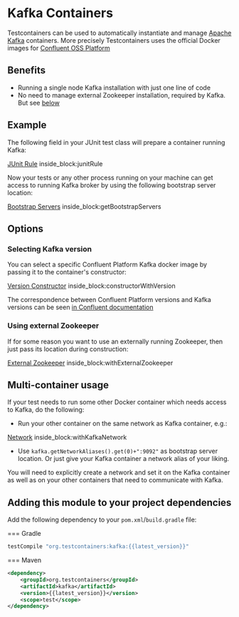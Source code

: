 # Kafka Containers

Testcontainers can be used to automatically instantiate and manage [Apache Kafka](https://kafka.apache.org) containers.
More precisely Testcontainers uses the official Docker images for [Confluent OSS Platform](https://hub.docker.com/r/confluentinc/cp-kafka/)

## Benefits

* Running a single node Kafka installation with just one line of code
* No need to manage external Zookeeper installation, required by Kafka. But see [below](#zookeeper)

## Example

The following field in your JUnit test class will prepare a container running Kafka:
<!--codeinclude-->
[JUnit Rule](../../modules/kafka/src/test/java/org/testcontainers/containers/KafkaContainerTest.java) inside_block:junitRule
<!--/codeinclude-->
        
Now your tests or any other process running on your machine can get access to running Kafka broker by using the following bootstrap server location:

<!--codeinclude-->
[Bootstrap Servers](../../modules/kafka/src/test/java/org/testcontainers/containers/KafkaContainerTest.java) inside_block:getBootstrapServers
<!--/codeinclude-->


## Options

### Selecting Kafka version

You can select a specific Confluent Platform Kafka docker image by passing it to the container's constructor:
<!--codeinclude-->
[Version Constructor](../../modules/kafka/src/test/java/org/testcontainers/containers/KafkaContainerTest.java) inside_block:constructorWithVersion
<!--/codeinclude-->


The correspondence between Confluent Platform versions and Kafka versions can be seen [in Confluent documentation](https://docs.confluent.io/current/installation/versions-interoperability.html#cp-and-apache-kafka-compatibility)
        
### <a name="zookeeper"></a> Using external Zookeeper

If for some reason you want to use an externally running Zookeeper, then just pass its location during construction:
<!--codeinclude-->
[External Zookeeper](../../modules/kafka/src/test/java/org/testcontainers/containers/KafkaContainerTest.java) inside_block:withExternalZookeeper
<!--/codeinclude-->


## Multi-container usage

If your test needs to run some other Docker container which needs access to Kafka, do the following:

* Run your other container on the same network as Kafka container, e.g.:
<!--codeinclude-->
[Network](../../modules/kafka/src/test/java/org/testcontainers/containers/KafkaContainerTest.java) inside_block:withKafkaNetwork
<!--/codeinclude-->
* Use `kafka.getNetworkAliases().get(0)+":9092"` as bootstrap server location. 
Or just give your Kafka container a network alias of your liking.

You will need to explicitly create a network and set it on the Kafka container as well as on your other containers that need to communicate with Kafka.

## Adding this module to your project dependencies

Add the following dependency to your `pom.xml`/`build.gradle` file:

=== Gradle
```groovy
testCompile "org.testcontainers:kafka:{{latest_version}}"
```

=== Maven
```xml
<dependency>
    <groupId>org.testcontainers</groupId>
    <artifactId>kafka</artifactId>
    <version>{{latest_version}}</version>
    <scope>test</scope>
</dependency>
```
